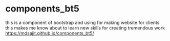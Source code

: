 # components_bt5
this is a component of bootstrap and using for making website for clients this makes me know about to learn new skills for creating tremendous work
https://mdsajit.github.io/components_bt5/
